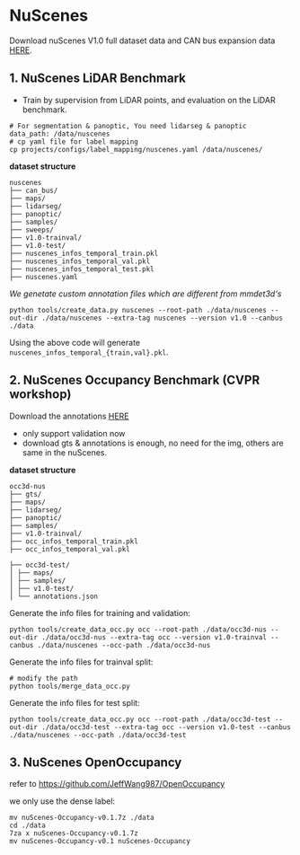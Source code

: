 # NuScenes
Download nuScenes V1.0 full dataset data  and CAN bus expansion data [HERE](https://www.nuscenes.org/download). 
## 1. NuScenes LiDAR Benchmark
- Train by supervision from LiDAR points, and evaluation on the LiDAR benchmark.
```shell
# For segmentation & panoptic, You need lidarseg & panoptic
data_path: /data/nuscenes
# cp yaml file for label mapping
cp projects/configs/label_mapping/nuscenes.yaml /data/nuscenes/
```
**dataset structure**
```
nuscenes
├── can_bus/
├── maps/
├── lidarseg/
├── panoptic/
├── samples/
├── sweeps/
├── v1.0-trainval/
├── v1.0-test/
├── nuscenes_infos_temporal_train.pkl
├── nuscenes_infos_temporal_val.pkl
├── nuscenes_infos_temporal_test.pkl
├── nuscenes.yaml
```

*We genetate custom annotation files which are different from mmdet3d's*
```
python tools/create_data.py nuscenes --root-path ./data/nuscenes --out-dir ./data/nuscenes --extra-tag nuscenes --version v1.0 --canbus ./data
```

Using the above code will generate `nuscenes_infos_temporal_{train,val}.pkl`.

## 2. NuScenes Occupancy Benchmark (CVPR workshop)
Download the annotations [HERE](https://opendatalab.com/CVPR2023-3D-Occupancy/cli)
- only support validation now
- download gts & annotations is enough, no need for the img, others are same in the nuScenes.

**dataset structure**
```
occ3d-nus
├── gts/
├── maps/
├── lidarseg/
├── panoptic/
├── samples/
├── v1.0-trainval/
├── occ_infos_temporal_train.pkl
├── occ_infos_temporal_val.pkl

├── occ3d-test/
│ ├── maps/
│ ├── samples/
│ ├── v1.0-test/
│ └── annotations.json
```

Generate the info files for training and validation:
```
python tools/create_data_occ.py occ --root-path ./data/occ3d-nus --out-dir ./data/occ3d-nus --extra-tag occ --version v1.0-trainval --canbus ./data/nuscenes --occ-path ./data/occ3d-nus
``` 
Generate the info files for trainval split:
```
# modify the path
python tools/merge_data_occ.py
```

Generate the info files for test split:
```
python tools/create_data_occ.py occ --root-path ./data/occ3d-test --out-dir ./data/occ3d-test --extra-tag occ --version v1.0-test --canbus ./data/nuscenes --occ-path ./data/occ3d-test
```

## 3. NuScenes OpenOccupancy
refer to https://github.com/JeffWang987/OpenOccupancy

we only use the dense label:
```
mv nuScenes-Occupancy-v0.1.7z ./data
cd ./data
7za x nuScenes-Occupancy-v0.1.7z
mv nuScenes-Occupancy-v0.1 nuScenes-Occupancy
```